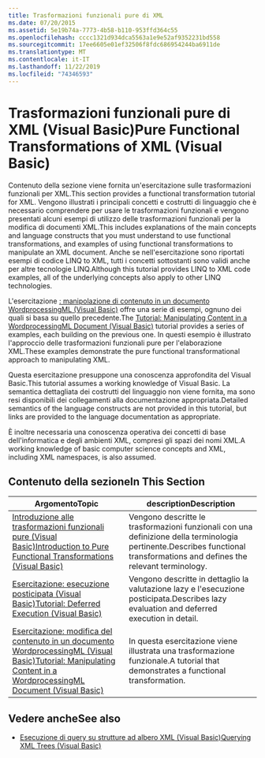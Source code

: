 ```yaml
---
title: Trasformazioni funzionali pure di XML
ms.date: 07/20/2015
ms.assetid: 5e19b74a-7773-4b58-b110-953ffd364c55
ms.openlocfilehash: cccc1321d934dca5563a1e9e52af9352231bd558
ms.sourcegitcommit: 17ee6605e01ef32506f8fdc686954244ba6911de
ms.translationtype: MT
ms.contentlocale: it-IT
ms.lasthandoff: 11/22/2019
ms.locfileid: "74346593"
---
```

# <a name="pure-functional-transformations-of-xml-visual-basic"></a><span data-ttu-id="e5a7b-102">Trasformazioni funzionali pure di XML (Visual Basic)</span><span class="sxs-lookup"><span data-stu-id="e5a7b-102">Pure Functional Transformations of XML (Visual Basic)</span></span>
<span data-ttu-id="e5a7b-103">Contenuto della sezione viene fornita un'esercitazione sulle trasformazioni funzionali per XML.</span><span class="sxs-lookup"><span data-stu-id="e5a7b-103">This section provides a functional transformation tutorial for XML.</span></span> <span data-ttu-id="e5a7b-104">Vengono illustrati i principali concetti e costrutti di linguaggio che è necessario comprendere per usare le trasformazioni funzionali e vengono presentati alcuni esempi di utilizzo delle trasformazioni funzionali per la modifica di documenti XML.</span><span class="sxs-lookup"><span data-stu-id="e5a7b-104">This includes explanations of the main concepts and language constructs that you must understand to use functional transformations, and examples of using functional transformations to manipulate an XML document.</span></span> <span data-ttu-id="e5a7b-105">Anche se nell'esercitazione sono riportati esempi di codice LINQ to XML, tutti i concetti sottostanti sono validi anche per altre tecnologie LINQ.</span><span class="sxs-lookup"><span data-stu-id="e5a7b-105">Although this tutorial provides LINQ to XML code examples, all of the underlying concepts also apply to other LINQ technologies.</span></span>  
  
 <span data-ttu-id="e5a7b-106">L'esercitazione [: manipolazione di contenuto in un documento WordprocessingML (Visual Basic)](../../../../visual-basic/programming-guide/concepts/linq/tutorial-manipulating-content-in-a-wordprocessingml-document.md) offre una serie di esempi, ognuno dei quali si basa su quello precedente.</span><span class="sxs-lookup"><span data-stu-id="e5a7b-106">The [Tutorial: Manipulating Content in a WordprocessingML Document (Visual Basic)](../../../../visual-basic/programming-guide/concepts/linq/tutorial-manipulating-content-in-a-wordprocessingml-document.md) tutorial provides a series of examples, each building on the previous one.</span></span> <span data-ttu-id="e5a7b-107">In questi esempio è illustrato l'approccio delle trasformazioni funzionali pure per l'elaborazione XML.</span><span class="sxs-lookup"><span data-stu-id="e5a7b-107">These examples demonstrate the pure functional transformational approach to manipulating XML.</span></span>  
  
 <span data-ttu-id="e5a7b-108">Questa esercitazione presuppone una conoscenza approfondita del Visual Basic.</span><span class="sxs-lookup"><span data-stu-id="e5a7b-108">This tutorial assumes a working knowledge of Visual Basic.</span></span> <span data-ttu-id="e5a7b-109">La semantica dettagliata dei costrutti del linguaggio non viene fornita, ma sono resi disponibili dei collegamenti alla documentazione appropriata.</span><span class="sxs-lookup"><span data-stu-id="e5a7b-109">Detailed semantics of the language constructs are not provided in this tutorial, but links are provided to the language documentation as appropriate.</span></span>  
  
 <span data-ttu-id="e5a7b-110">È inoltre necessaria una conoscenza operativa dei concetti di base dell'informatica e degli ambienti XML, compresi gli spazi dei nomi XML.</span><span class="sxs-lookup"><span data-stu-id="e5a7b-110">A working knowledge of basic computer science concepts and XML, including XML namespaces, is also assumed.</span></span>  
  
## <a name="in-this-section"></a><span data-ttu-id="e5a7b-111">Contenuto della sezione</span><span class="sxs-lookup"><span data-stu-id="e5a7b-111">In This Section</span></span>  
  
|<span data-ttu-id="e5a7b-112">Argomento</span><span class="sxs-lookup"><span data-stu-id="e5a7b-112">Topic</span></span>|<span data-ttu-id="e5a7b-113">description</span><span class="sxs-lookup"><span data-stu-id="e5a7b-113">Description</span></span>|  
|-----------|-----------------|  
|[<span data-ttu-id="e5a7b-114">Introduzione alle trasformazioni funzionali pure (Visual Basic)</span><span class="sxs-lookup"><span data-stu-id="e5a7b-114">Introduction to Pure Functional Transformations (Visual Basic)</span></span>](../../../../visual-basic/programming-guide/concepts/linq/introduction-to-pure-functional-transformations.md)|<span data-ttu-id="e5a7b-115">Vengono descritte le trasformazioni funzionali con una definizione della terminologia pertinente.</span><span class="sxs-lookup"><span data-stu-id="e5a7b-115">Describes functional transformations and defines the relevant terminology.</span></span>|  
|[<span data-ttu-id="e5a7b-116">Esercitazione: esecuzione posticipata (Visual Basic)</span><span class="sxs-lookup"><span data-stu-id="e5a7b-116">Tutorial: Deferred Execution (Visual Basic)</span></span>](../../../../visual-basic/programming-guide/concepts/linq/tutorial-deferred-execution.md)|<span data-ttu-id="e5a7b-117">Vengono descritte in dettaglio la valutazione lazy e l'esecuzione posticipata.</span><span class="sxs-lookup"><span data-stu-id="e5a7b-117">Describes lazy evaluation and deferred execution in detail.</span></span>|  
|[<span data-ttu-id="e5a7b-118">Esercitazione: modifica del contenuto in un documento WordprocessingML (Visual Basic)</span><span class="sxs-lookup"><span data-stu-id="e5a7b-118">Tutorial: Manipulating Content in a WordprocessingML Document (Visual Basic)</span></span>](../../../../visual-basic/programming-guide/concepts/linq/tutorial-manipulating-content-in-a-wordprocessingml-document.md)|<span data-ttu-id="e5a7b-119">In questa esercitazione viene illustrata una trasformazione funzionale.</span><span class="sxs-lookup"><span data-stu-id="e5a7b-119">A tutorial that demonstrates a functional transformation.</span></span>|  
  
## <a name="see-also"></a><span data-ttu-id="e5a7b-120">Vedere anche</span><span class="sxs-lookup"><span data-stu-id="e5a7b-120">See also</span></span>

- [<span data-ttu-id="e5a7b-121">Esecuzione di query su strutture ad albero XML (Visual Basic)</span><span class="sxs-lookup"><span data-stu-id="e5a7b-121">Querying XML Trees (Visual Basic)</span></span>](../../../../visual-basic/programming-guide/concepts/linq/querying-xml-trees.md)
